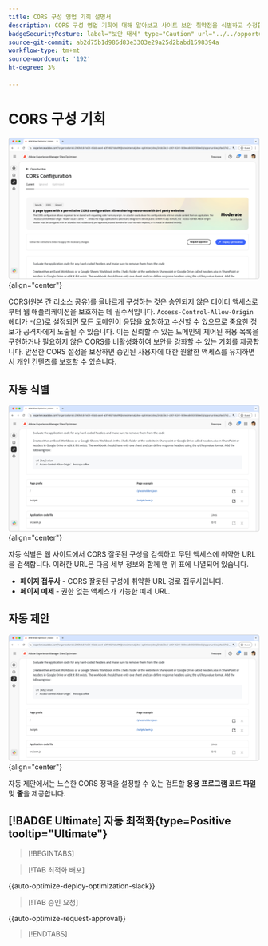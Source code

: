 ```yaml
---
title: CORS 구성 영업 기회 설명서
description: CORS 구성 영업 기회에 대해 알아보고 사이트 보안 취약점을 식별하고 수정합니다.
badgeSecurityPosture: label="보안 태세" type="Caution" url="../../opportunity-types/security-posture.md" tooltip="보안 태세"
source-git-commit: ab2d75b1d986d83e3303e29a25d2babd1598394a
workflow-type: tm+mt
source-wordcount: '192'
ht-degree: 3%

---
```



# CORS 구성 기회

![CORS 구성 기회](./assets/cors-configuration/hero.png){align="center"}

CORS(원본 간 리소스 공유)를 올바르게 구성하는 것은 승인되지 않은 데이터 액세스로부터 웹 애플리케이션을 보호하는 데 필수적입니다. `Access-Control-Allow-Origin` 헤더가 `*`(으)로 설정되면 모든 도메인이 응답을 요청하고 수신할 수 있으므로 중요한 정보가 공격자에게 노출될 수 있습니다. 이는 신뢰할 수 있는 도메인의 제어된 허용 목록을 구현하거나 필요하지 않은 CORS를 비활성화하여 보안을 강화할 수 있는 기회를 제공합니다. 안전한 CORS 설정을 보장하면 승인된 사용자에 대한 원활한 액세스를 유지하면서 개인 컨텐츠를 보호할 수 있습니다.

## 자동 식별

![CORS 구성 기회 자동 식별](./assets/cors-configuration/auto-identify.png){align="center"}

자동 식별은 웹 사이트에서 CORS 잘못된 구성을 검색하고 무단 액세스에 취약한 URL을 검색합니다. 이러한 URL은 다음 세부 정보와 함께 맨 위 표에 나열되어 있습니다.

* **페이지 접두사** - CORS 잘못된 구성에 취약한 URL 경로 접두사입니다.
* **페이지 예제** - 권한 없는 액세스가 가능한 예제 URL.

## 자동 제안

![CORS 구성 자동 제안](./assets/cors-configuration/auto-suggest.png){align="center"}

자동 제안에서는 느슨한 CORS 정책을 설정할 수 있는 검토할 **응용 프로그램 코드 파일** 및 **줄**&#x200B;을 제공합니다.


## [!BADGE Ultimate] 자동 최적화{type=Positive tooltip="Ultimate"}



>[!BEGINTABS]

>[!TAB 최적화 배포]

{{auto-optimize-deploy-optimization-slack}}

>[!TAB 승인 요청]

{{auto-optimize-request-approval}}

>[!ENDTABS]
